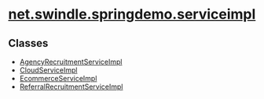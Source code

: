# [net.swindle.springdemo.serviceimpl](../../../../net/swindle/springdemo/serviceimpl/package-summary.md)

## Classes

  - [AgencyRecruitmentServiceImpl](AgencyRecruitmentServiceImpl.md "class in net.swindle.springdemo.serviceimpl")
  - [CloudServiceImpl](CloudServiceImpl.md "class in net.swindle.springdemo.serviceimpl")
  - [EcommerceServiceImpl](EcommerceServiceImpl.md "class in net.swindle.springdemo.serviceimpl")
  - [ReferralRecruitmentServiceImpl](ReferralRecruitmentServiceImpl.md "class in net.swindle.springdemo.serviceimpl")
